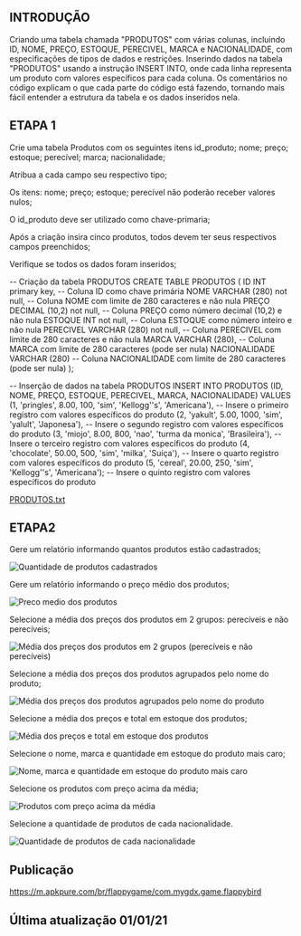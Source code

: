 

## INTRODUÇÃO
Criando uma tabela chamada "PRODUTOS" com várias colunas, incluindo ID, NOME, PREÇO, ESTOQUE, PERECIVEL, MARCA e NACIONALIDADE, com especificações de tipos de dados e restrições.
Inserindo dados na tabela "PRODUTOS" usando a instrução INSERT INTO, onde cada linha representa um produto com valores específicos para cada coluna.
Os comentários no código explicam o que cada parte do código está fazendo, tornando mais fácil entender a estrutura da tabela e os dados inseridos nela.


## ETAPA 1
Crie uma tabela Produtos com os seguintes itens id_produto; nome; preço; estoque; perecível; marca; nacionalidade;


Atribua a cada campo seu respectivo tipo;


Os itens: nome; preço; estoque; perecível não poderão receber valores nulos;


O id_produto deve ser utilizado como chave-primaria;


Após a criação insira cinco produtos, todos devem ter seus respectivos campos preenchidos;


Verifique se todos os dados foram inseridos;




-- Criação da tabela PRODUTOS
CREATE TABLE PRODUTOS (
    ID              INT primary key,           -- Coluna ID como chave primária
    NOME            VARCHAR (280) not null,    -- Coluna NOME com limite de 280 caracteres e não nula
    PREÇO           DECIMAL (10,2) not null,   -- Coluna PREÇO como número decimal (10,2) e não nula
    ESTOQUE         INT not null,              -- Coluna ESTOQUE como número inteiro e não nula
    PERECIVEL       VARCHAR (280) not null,    -- Coluna PERECIVEL com limite de 280 caracteres e não nula
    MARCA           VARCHAR (280),             -- Coluna MARCA com limite de 280 caracteres (pode ser nula)
    NACIONALIDADE   VARCHAR (280)              -- Coluna NACIONALIDADE com limite de 280 caracteres (pode ser nula)
);

-- Inserção de dados na tabela PRODUTOS
INSERT INTO PRODUTOS (ID, NOME, PREÇO, ESTOQUE, PERECIVEL, MARCA, NACIONALIDADE)
VALUES
(1, 'pringles', 8.00, 100, 'sim', 'Kellogg''s', 'Americana'),  -- Insere o primeiro registro com valores específicos do produto
(2, 'yakult', 5.00, 1000, 'sim', 'yalult', 'Japonesa'),        -- Insere o segundo registro com valores específicos do produto
(3, 'miojo', 8.00, 800, 'nao', 'turma da monica', 'Brasileira'), -- Insere o terceiro registro com valores específicos do produto
(4, 'chocolate', 50.00, 500, 'sim', 'milka', 'Suíça'),          -- Insere o quarto registro com valores específicos do produto
(5, 'cereal', 20.00, 250, 'sim', 'Kellogg''s', 'Americana');    -- Insere o quinto registro com valores específicos do produto

[PRODUTOS.txt](https://github.com/RaFFaRaFFaR/BANCOS_DE_DADOS/files/12778811/PRODUTOS.txt)




## ETAPA2
Gere um relatório informando quantos produtos estão cadastrados;

![Quantidade de produtos cadastrados](https://github.com/RaFFaRaFFaR/BANCOS_DE_DADOS/assets/127689567/d6551dae-6670-46b1-b7d0-dcb88f6f7869)

Gere um relatório informando o preço médio dos produtos;

![Preco medio dos produtos](https://github.com/RaFFaRaFFaR/BANCOS_DE_DADOS/assets/127689567/c5add2c5-e518-4c66-b926-5f0620351dc2)


Selecione a média dos preços dos produtos em 2 grupos: perecíveis e não perecíveis;

![Média dos preços dos produtos em 2 grupos (perecíveis e não perecíveis)](https://github.com/RaFFaRaFFaR/BANCOS_DE_DADOS/assets/127689567/34744e52-23ec-4785-b7d7-1bedfaca44bc)


Selecione a média dos preços dos produtos agrupados pelo nome do produto;

![Média dos preços dos produtos agrupados pelo nome do produto](https://github.com/RaFFaRaFFaR/BANCOS_DE_DADOS/assets/127689567/ae315117-6240-4bc4-a851-d5ddb1ba00c2)


Selecione a média dos preços e total em estoque dos produtos;

![Média dos preços e total em estoque dos produtos](https://github.com/RaFFaRaFFaR/BANCOS_DE_DADOS/assets/127689567/4450f3ba-ba14-40e9-907a-155703edf5f6)


Selecione o nome, marca e quantidade em estoque do produto mais caro;

![Nome, marca e quantidade em estoque do produto mais caro](https://github.com/RaFFaRaFFaR/BANCOS_DE_DADOS/assets/127689567/5c17a230-3eed-47ec-8d5d-08b44d6fd426)


Selecione os produtos com preço acima da média;

![Produtos com preço acima da média](https://github.com/RaFFaRaFFaR/BANCOS_DE_DADOS/assets/127689567/9fa30ad3-8d8b-480d-84c8-e288b84d7399)


Selecione a quantidade de produtos de cada nacionalidade.


![Quantidade de produtos de cada nacionalidade](https://github.com/RaFFaRaFFaR/BANCOS_DE_DADOS/assets/127689567/6633381e-eac1-4ac1-b7af-2570c7671b8a)


## Publicação
https://m.apkpure.com/br/flappygame/com.mygdx.game.flappybird

## Última atualização 01/01/21
